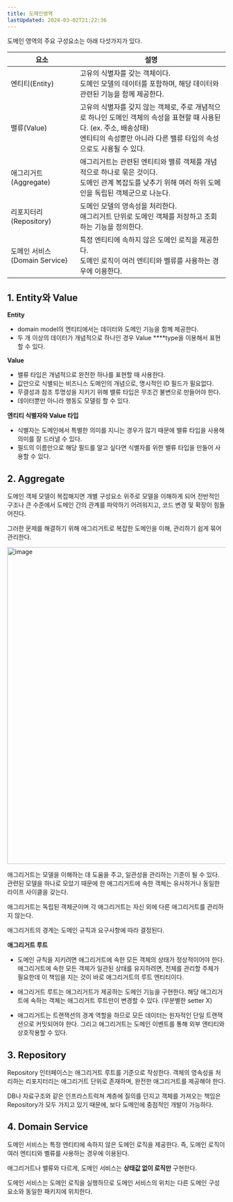 ```yaml
---
title: 도메인영역
lastUpdated: 2024-03-02T21:22:36
---
```


도메인 영역의 주요 구성요소는 아래 다섯가지가 있다.

| 요소 | 설명 |
| --- | --- |
| 엔티티(Entity) | 고유의 식별자를 갖는 객체이다.<br>도메인 모델의 데이터를 포함하며, 해당 데이터와 관련된 기능을 함께 제공한다. |
| 밸류(Value) | 고유의 식별자를 갖지 않는 객체로, 주로 개념적으로 하나인 도메인 객체의 속성을 표현할 때 사용된다. (ex. 주소, 배송상태)<br>엔티티의 속성뿐만 아니라 다른 밸류 타입의 속성으로도 사용될 수 있다. |
| 애그리거트(Aggregate) | 애그리거트는 관련된 엔티티와 밸류 객체를 개념적으로 하나로 묶은 것이다.<br>도메인 관계 복잡도를 낮추기 위해 여러 하위 도메인을 독립된 객체군으로 나눈다. |
| 리포지터리(Repository) | 도메인 모델의 영속성을 처리한다.<br>애그리거트 단위로 도메인 객체를 저장하고 조회하는 기능을 정의한다. |
| 도메인 서비스(Domain Service) | 특정 엔티티에 속하지 않은 도메인 로직을 제공한다.<br>도메인 로직이 여러 엔티티와 벨류를 사용하는 경우에 이용한다. |

## 1. Entity와 Value

**Entity**

- domain model의 엔티티에서는 데이터와 도메인 기능을 함께 제공한다.
- 두 개 이상의 데이터가 개념적으로 하나인 경우 Value ****type을 이용해서 표현할 수 있다.

**Value**

- 밸류 타입은 개념적으로 완전한 하나를 표현할 때 사용한다.
- 값만으로 식별되는 비즈니스 도메인의 개념으로, 명시적인 ID 필드가 필요없다.
- 무결성과 참조 투명성을 지키기 위해 밸류 타입은 무조건 불변으로 만들어야 한다.
- 데이터뿐만 아니라 행동도 모델링 할 수 있다.

****엔티티 식별자와 Value 타입****

- 식별자는 도메인에서 특별한 의미를 지니는 경우가 많기 때문에 밸류 타입을 사용해 의미를 잘 드러낼 수 있다.
- 필드의 이름만으로 해당 필드를 알고 싶다면 식별자를 위한 밸류 타입을 만들어 사용할 수 있다.

## 2. Aggregate

도메인 객체 모델이 복잡해지면 개별 구성요소 위주로 모델을 이해하게 되어 전반적인 구조나 큰 수준에서 도메인 간의 관계를 파악하기 어려워지고, 코드 변경 및 확장이 힘들어진다.

그러한 문제를 해결하기 위해 애그리거트로 복잡한 도메인을 이해, 관리하기 쉽게 묶어 관리한다.

<img width="730" alt="image" src="https://user-images.githubusercontent.com/81006587/205549564-b5479f90-9077-4f87-95db-052e430f3711.png">

애그리거트는 모델을 이해하는 데 도움을 주고, 일관성을 관리하는 기준이 될 수 있다. 관련된 모델을 하나로 모았기 때문에 한 애그리거트에 속한 객체는 유사하거나 동일한 라이프 사이클을 갖는다.

애그리거트는 독립된 객체군이며 각 애그리거트는 자신 외에 다른 애그리거트를 관리하지 않는다.

애그리거트의 경계는 도메인 규칙과 요구사항에 따라 결정된다.

**애그리거트 루트**

- 도메인 규칙을 지키려면 애그리거트에 속한 모든 객체의 상태가 정상적이어야 한다. 애그리거트에 속한 모든 객체가 일관된 상태를 유지하려면, 전체를 관리할 주체가 필요한데 이 책임을 지는 것이 바로 애그리거트의 루트 엔티티이다.

- 애그리거트 루트는 애그리거트가 제공하는 도메인 기능을 구현한다. 해당 애그리거트에 속하는 객체는 애그리거트 루트만이 변경할 수 있다. (무분별한 setter X)

- 애그리거트는 트랜잭션의 경계 역할을 하므로 모든 데이터는 원자적인 단일 트랜잭션으로 커밋되어야 한다. 그리고 애그리거트는 도메인 이벤트를 통해 외부 엔티티와 상호작용할 수 있다.

## 3. Repository

 Repository 인터페이스는 애그리거트 루트를 기준으로 작성한다. 객체의 영속성을 처리하는 리포지터리는 애그리거트 단위로 존재하며, 완전한 애그리거트를 제공해야 한다.

DB나 자료구조와 같은 인프라스트럭쳐 계층에 질의를 던지고 객체를 가져오는 책임은 Repository가 모두 가지고 있기 때문에, 보다 도메인에 중점적인 개발이 가능하다.

## 4. Domain Service

도메인 서비스는 특정 엔티티에 속하지 않은 도메인 로직을 제공한다.
즉, 도메인 로직이 여러 엔티티와 벨류를 사용하는 경우에 이용된다.

애그리거트나 밸류와 다르게, 도메인 서비스는 **상태값 없이 로직만** 구현한다.

도메인 서비스는 도메인 로직을 실행하므로 도메인 서비스의 위치는 다른 도메인 구성 요소와 동일한 패키지에 위치한다.
